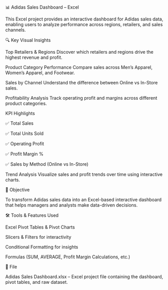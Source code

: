 📊 Adidas Sales Dashboard – Excel

This Excel project provides an interactive dashboard for Adidas sales data, enabling users to analyze performance across regions, retailers, and sales channels.

🔍 Key Visual Insights

Top Retailers & Regions
Discover which retailers and regions drive the highest revenue and profit.

Product Category Performance
Compare sales across Men’s Apparel, Women’s Apparel, and Footwear.

Sales by Channel
Understand the difference between Online vs In-Store sales.

Profitability Analysis
Track operating profit and margins across different product categories.

KPI Highlights

✅ Total Sales

✅ Total Units Sold

✅ Operating Profit

✅ Profit Margin %

✅ Sales by Method (Online vs In-Store)

Trend Analysis
Visualize sales and profit trends over time using interactive charts.

🎯 Objective

To transform Adidas sales data into an Excel-based interactive dashboard that helps managers and analysts make data-driven decisions.

🛠 Tools & Features Used

Excel Pivot Tables & Pivot Charts

Slicers & Filters for interactivity

Conditional Formatting for insights

Formulas (SUM, AVERAGE, Profit Margin Calculations, etc.)

📁 File

Adidas Sales Dashboard.xlsx – Excel project file containing the dashboard, pivot tables, and raw dataset.
